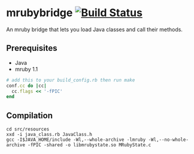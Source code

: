 # mrubybridge [![Build Status](https://travis-ci.org/Anima-Engine/mrubybridge.svg?branch=master)](https://travis-ci.org/Anima-Engine/mrubybridge)
An mruby bridge that lets you load Java classes and call their methods.

## Prerequisites
* Java
* mruby 1.1

```ruby
# add this to your build_config.rb then run make
conf.cc do |cc|
  cc.flags << '-fPIC'
end
```

## Compilation
```
cd src/resources
xxd -i java_class.rb JavaClass.h
gcc -I$JAVA_HOME/include -Wl,--whole-archive -lmruby -Wl,--no-whole-archive -fPIC -shared -o libmrubystate.so MRubyState.c
```

